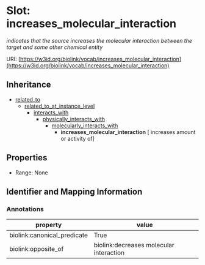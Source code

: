# Slot: increases_molecular_interaction
_indicates that the source increases the molecular interaction between the target and some other chemical entity_


URI: [https://w3id.org/biolink/vocab/increases_molecular_interaction](https://w3id.org/biolink/vocab/increases_molecular_interaction)




## Inheritance

* [related_to](related_to.md)
    * [related_to_at_instance_level](related_to_at_instance_level.md)
        * [interacts_with](interacts_with.md)
            * [physically_interacts_with](physically_interacts_with.md)
                * [molecularly_interacts_with](molecularly_interacts_with.md)
                    * **increases_molecular_interaction** [ increases amount or activity of]



## Properties

 * Range: None



## Identifier and Mapping Information





### Annotations

| property | value |
| --- | --- |
| biolink:canonical_predicate | True |
| biolink:opposite_of | biolink:decreases molecular interaction |


